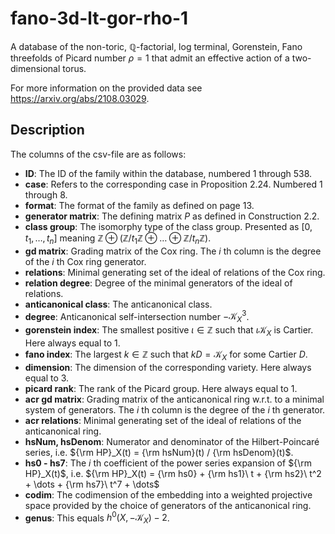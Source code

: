 # fano-3d-lt-gor-rho-1
A database of the non-toric, $\mathbb{Q}$-factorial, log terminal, Gorenstein, Fano threefolds of Picard number $\rho = 1$ that admit an effective action of a two-dimensional torus.

For more information on the provided data see https://arxiv.org/abs/2108.03029.

## Description

The columns of the csv-file are as follows:

- **ID**: The ID of the family within the database, numbered 1 through 538.
- **case**: Refers to the corresponding case in Proposition 2.24. Numbered 1 through 8.
- **format**: The format of the family as defined on page 13.
- **generator matrix**: The defining matrix $P$ as defined in Construction 2.2.
- **class group**: The isomorphy type of the class group. Presented as $[0, t_1, \dots, t_n]$ meaning $\mathbb{Z} \oplus (\mathbb{Z}/t_1 \mathbb{Z} \oplus \dots \oplus \mathbb{Z}/t_n \mathbb{Z})$.
- **gd matrix**: Grading matrix of the Cox ring. The $i$ th column is the degree of the $i$ th Cox ring generator.
- **relations**: Minimal generating set of the ideal of relations of the Cox ring.
- **relation degree**: Degree of the minimal generators of the ideal of relations.
- **anticanonical class**: The anticanonical class.
- **degree**: Anticanonical self-intersection number $-\mathcal{K}_X^3$.
- **gorenstein index**: The smallest positive $\iota \in \mathbb{Z}$ such that $\iota \mathcal{K}_X$ is Cartier. Here always equal to $1$.
- **fano index**: The largest $k \in \mathbb{Z}$ such that $kD = \mathcal{K}_X$ for some Cartier $D$.
- **dimension**: The dimension of the corresponding variety. Here always equal to 3.
- **picard rank**: The rank of the Picard group. Here always equal to 1.
- **acr gd matrix**: Grading matrix of the anticanonical ring w.r.t. to a minimal system of generators. The $i$ th column is the degree of the $i$ th generator.
- **acr relations**: Minimal generating set of the ideal of relations of the anticanonical ring.
- **hsNum, hsDenom**: Numerator and denominator of the Hilbert-Poincaré series, i.e. ${\rm HP}_X(t) = {\rm hsNum}(t) / {\rm hsDenom}(t)$.
- **hs0 - hs7**: The $i$ th coefficient of the power series expansion of ${\rm HP}_X(t)$, i.e. ${\rm HP}_X(t) = {\rm hs0} + {\rm hs1}\ t + {\rm hs2}\ t^2 + \dots + {\rm hs7}\ t^7 + \dots$
- **codim**: The codimension of the embedding into a weighted projective space provided by the choice of generators of the anticanonical ring.
- **genus**: This equals $h^0(X,-\mathcal{K}_X) - 2$.

